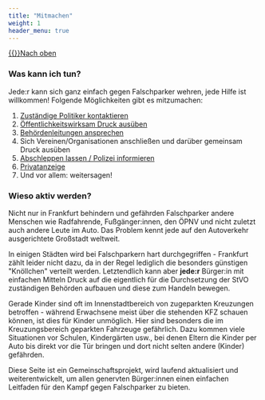 ```yaml
---
title: "Mitmachen"
weight: 1
header_menu: true
---
```

[{{<icon class="fa fa-arrow-circle-o-up">}}Nach oben](#top)

### Was kann ich tun?
Jede:r kann sich ganz einfach gegen Falschparker wehren, jede Hilfe ist willkommen! Folgende Möglichkeiten gibt es mitzumachen:

1.  [Zuständige Politiker kontaktieren](#öffentlichkeitsarbeit)
2.  [Öffentlichkeitswirksam Druck ausüben](#öffentlichkeitsarbeit)
3.  [Behördenleitungen ansprechen](#öffentlichkeitsarbeit)
4.  Sich Vereinen/Organisationen anschließen und darüber gemeinsam Druck ausüben
5.  [Abschleppen lassen / Polizei informieren](#abschleppen)
6.  [Privatanzeige](#privatanzeige)
7.  Und vor allem: weitersagen!

### Wieso aktiv werden?

Nicht nur in Frankfurt behindern und gefährden Falschparker andere Menschen wie Radfahrende, Fußgänger:innen, den ÖPNV und nicht zuletzt auch andere Leute im Auto. Das Problem kennt jede auf den Autoverkehr ausgerichtete Großstadt weltweit.

In einigen Städten wird bei Falschparkern hart durchgegriffen - Frankfurt zählt leider nicht dazu, da in der Regel lediglich die besonders günstigen "Knöllchen" verteilt werden. Letztendlich kann aber **jede:r** Bürger:in mit einfachen Mitteln Druck auf die eigentlich für die Durchsetzung der StVO zuständigen Behörden aufbauen und diese zum Handeln bewegen.

Gerade Kinder sind oft im Innenstadtbereich von zugeparkten Kreuzungen betroffen - während Erwachsene meist über die stehenden KFZ schauen können, ist dies für Kinder unmöglich. Hier sind besonders die im Kreuzungsbereich geparkten Fahrzeuge gefährlich. Dazu kommen viele Situationen vor Schulen, Kindergärten usw., bei denen Eltern die Kinder per Auto bis direkt vor die Tür bringen und dort nicht selten andere (Kinder) gefährden.

Diese Seite ist ein Gemeinschaftsprojekt, wird laufend aktualisiert und weiterentwickelt, um allen genervten Bürger:innen einen einfachen Leitfaden für den Kampf gegen Falschparker zu bieten.
